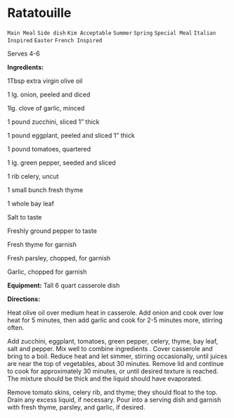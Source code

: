 # Ratatouille

`Main Meal` `Side dish` `Kim Acceptable` `Summer` `Spring` `Special Meal` `Italian Inspired` `Easter` `French Inspired`

Serves 4-6

**Ingredients:**

1Tbsp extra virgin olive oil

1 lg. onion, peeled and diced

1lg. clove of garlic, minced

1 pound zucchini, sliced 1” thick

1 pound eggplant, peeled and sliced 1” thick

1 pound tomatoes, quartered

1 lg. green pepper, seeded and sliced

1 rib celery, uncut

1 small bunch fresh thyme

1 whole bay leaf

Salt to taste

Freshly ground pepper to taste

Fresh thyme for garnish 

Fresh parsley, chopped, for garnish

Garlic, chopped for garnish

**Equipment:** Tall 6 quart casserole dish

**Directions:**

Heat olive oil over medium heat in casserole. Add onion and cook over low heat for 5 minutes, then add garlic and cook for 2-5 minutes more, stirring often.

Add zucchini, eggplant, tomatoes, green pepper, celery, thyme, bay leaf, salt and pepper. Mix well to combine ingredients . Cover casserole and bring to a boil. Reduce heat and let simmer, stirring occasionally, until juices are near the top of vegetables, about 30 minutes. Remove lid and continue to cook for approximately 30 minutes, or until desired texture is reached. The mixture should be thick and the liquid should have evaporated. 

Remove tomato skins, celery rib, and thyme; they should float to the top. Drain any excess liquid, if necessary. Pour into a serving dish and garnish with fresh thyme, parsley, and garlic, if desired.
